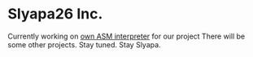 # Slyapa26 Inc.

Currently working on [own ASM interpreter](https://github.com/Slyapa-26-Inc/simple-interpreter) for our project
There will be some other projects. Stay tuned. Stay Slyapa.
